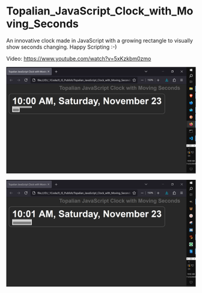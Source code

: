 # Topalian_JavaScript_Clock_with_Moving_Seconds
An innovative clock made in JavaScript with a growing rectangle to visually show seconds changing. Happy Scripting :-)

Video: https://www.youtube.com/watch?v=5xKzkbm0zmo

![screenshot_004](https://github.com/ChristopherTopalian/Topalian_JavaScript_Clock_with_Moving_Seconds/blob/main/Topalian_JavaScript_Clock_with_Moving_Seconds/src/_instructions/screenshots/004.png)

![screenshot_006](https://github.com/ChristopherTopalian/Topalian_JavaScript_Clock_with_Moving_Seconds/blob/main/Topalian_JavaScript_Clock_with_Moving_Seconds/src/_instructions/screenshots/006.png)
